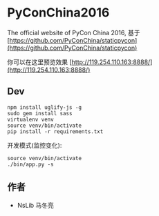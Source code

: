 # PyConChina2016
The official website of PyCon China 2016, 基于 [https://github.com/PyConChina/staticpycon](https://github.com/PyConChina/staticpycon)


你可以在这里预览效果 [http://119.254.110.163:8888/](http://119.254.110.163:8888/)

## Dev

```
npm install uglify-js -g
sudo gem install sass
virtualenv venv
source venv/bin/activate
pip install -r requirements.txt
```

开发模式(监控变化):

```
source venv/bin/activate
./bin/app.py -s
```

## 作者

* NsLib 马冬亮 <mdl2009 at vip.qq.com>
